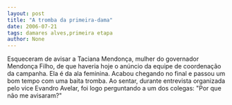 ```yaml
---
layout: post
title: "A tromba da primeira-dama"
date: 2006-07-21
tags: damares alves,primeira etapa
author: None
---
```


Esqueceram de avisar a Taciana Mendonça, mulher do governador Mendonça Filho, de que haveria hoje o anúncio da equipe de coordenação da campanha. 
Ela é da ala feminina. Acabou chegando no final e passou um bom tempo com uma baita tromba. Ao sentar, durante entrevista organizada pelo vice Evandro Avelar, foi logo perguntando a um dos colegas: \"Por que não me avisaram?\" 